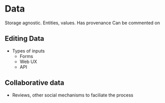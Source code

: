 # Data

Storage agnostic. 
Entities, values. 
Has provenance
Can be commented on

## Editing Data
- Types of inputs
  - Forms
  - Web UX
  - API

## Collaborative data
- Reviews, other social mechanisms to faciliate the process
